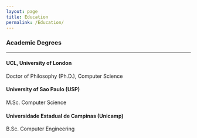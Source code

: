 ```yaml
---
layout: page
title: Education
permalink: /Education/
---
```

### Academic Degrees
<hr> 


#### UCL, University of London
Doctor of Philosophy (Ph.D.), Computer Science

#### University of Sao Paulo (USP)
M.Sc. Computer Science
<!--, Computational Finance -->
<!-- Dissertation Title: Finance and Stochastic Simulation on GPUs -->

<!--
#### Brazilian Stock Exchange (BM&FBovespa)
Specialization, Risk Management<br>
Derivatives, MtM, Accrual, Value-at-Risk, Monte Carlo Simulation, Backtesting, Stress Testing
-->
#### Universidade Estadual de Campinas (Unicamp)
B.Sc. Computer Engineering
<!--
<br>
<br>

### Schools
<hr> 

#### Zurich Initiative on Computational Economics | Jan-2016

State-of-the-art numerical methods and computer technology, and their application to economic modeling and analysis. 

#### Doctoral Summer School - League of European Research Universities | Jul-2016

One of the only two PhD students nominated by UCL to attend the annual Doctoral Summer School organized by the League of European Research Universities.

Theme: "Data Stewardship for Scientific Discovery and Innovation"

The main aim is to prepare students for future complex, data-intensive, multi-stakeholder and multi-disciplinary scientific methods and collaborations.

### Selected Coursework
<hr>


#### UCL, University of London (Ph.D. level)
* Adaptive Modeling of Complex Data
* Social Network Analysis

#### USP, Universidade de São Paulo (M.Sc. level)
*  Financial Engineering
*  Otimization Methods in Finance
-->
